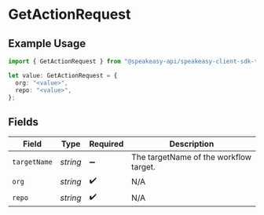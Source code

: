# GetActionRequest

## Example Usage

```typescript
import { GetActionRequest } from "@speakeasy-api/speakeasy-client-sdk-typescript/sdk/models/operations";

let value: GetActionRequest = {
  org: "<value>",
  repo: "<value>",
};
```

## Fields

| Field                                  | Type                                   | Required                               | Description                            |
| -------------------------------------- | -------------------------------------- | -------------------------------------- | -------------------------------------- |
| `targetName`                           | *string*                               | :heavy_minus_sign:                     | The targetName of the workflow target. |
| `org`                                  | *string*                               | :heavy_check_mark:                     | N/A                                    |
| `repo`                                 | *string*                               | :heavy_check_mark:                     | N/A                                    |